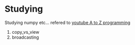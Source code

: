 # Studying
Studying numpy etc... refered to [youtube A to Z programming](https://www.youtube.com/channel/UCisP49klUO2XuLuDMZzlUPg)

1. copy_vs_view
2. broadcasting